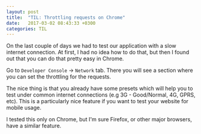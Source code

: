 ```yaml
---
layout: post
title:  "TIL: Throttling requests on Chrome"
date:   2017-03-02 08:43:33 +0300
categories: TIL
---
```


On the last couple of days we had to test our application with a slow internet connection. 
At first, I had no idea how to do that, but then I found out that you can do that pretty easy in Chrome.

Go to `Developer Console` -> `Network` tab.
There you will see a section where you can set the throttling for the requests.

The nice thing is that you already have some presets which will help you to test under common internet connections (e.g 3G - Good/Normal, 4G, GPRS, etc).
This is a particularly nice feature if you want to test your website for mobile usage.

I tested this only on Chrome, but I'm sure Firefox, or other major browsers, have a similar feature.
